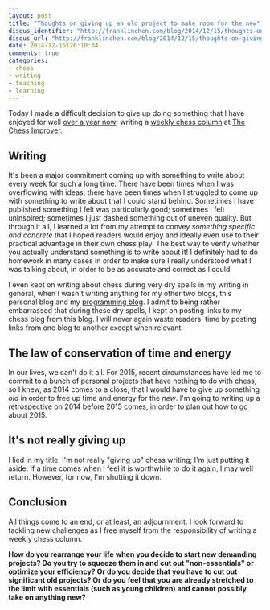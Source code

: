 ```yaml
---
layout: post
title: "Thoughts on giving up an old project to make room for the new"
disqus_identifier: "http://franklinchen.com/blog/2014/12/15/thoughts-on-giving-up-an-old-project-to-make-room-for-the-new/"
disqus_url: "http://franklinchen.com/blog/2014/12/15/thoughts-on-giving-up-an-old-project-to-make-room-for-the-new/"
date: 2014-12-15T20:10:34
comments: true
categories:
- chess
- writing
- teaching
- learning
---
```

Today I made a difficult decision to give up doing something that I have enjoyed for well [over a year now](/blog/2013/09/12/my-first-post-on-the-chess-improver-the-value-of-thematic-complete-games-against-a-weaker-opponent/): writing a [weekly chess column](http://chessimprover.com/category/franklin-chen/) at [The Chess Improver](http://chessimprover.com/).

## Writing

It's been a major commitment coming up with something to write about every week for such a long time. There have been times when I was overflowing with ideas; there have been times when I struggled to come up with something to write about that I could stand behind. Sometimes I have published something I felt was particularly good; sometimes I felt uninspired; sometimes I just dashed something out of uneven quality. But through it all, I learned a lot from my attempt to convey *something specific and concrete* that I hoped readers would enjoy and ideally even use to their practical advantage in their own chess play. The best way to verify whether you actually understand something is to write about it! I definitely had to do homework in many cases in order to make sure I really understood what I was talking about, in order to be as accurate and correct as I could.

I even kept on writing about chess during very dry spells in my writing in general, when I wasn't writing anything for my other two blogs, this personal blog and my [programming blog](http://ConscientiousProgrammer.com/). I admit to being rather embarrassed that during these dry spells, I kept on posting links to my chess blog from this blog. I will never again waste readers' time by posting links from one blog to another except when relevant.

## The law of conservation of time and energy

In our lives, we can't do it all. For 2015, recent circumstances have led me to commit to a bunch of personal projects that have nothing to do with chess, so I knew, as 2014 comes to a close, that I would have to give up something *old* in order to free up time and energy for the *new*. I'm going to writing up a retrospective on 2014 before 2015 comes, in order to plan out how to go about 2015.

## It's not really giving up

I lied in my title. I'm not really "giving up" chess writing; I'm just putting it aside. If a time comes when I feel it is worthwhile to do it again, I may well return. However, for now, I'm shutting it down.

## Conclusion

All things come to an end, or at least, an adjournment. I look forward to tackling new challenges as I free myself from the responsibility of writing a weekly chess column.

**How do you rearrange your life when you decide to start new demanding projects? Do you try to squeeze them in and cut out "non-essentials" or optimize your efficiency? Or do you decide that you have to cut out significant old projects? Or do you feel that you are already stretched to the limit with essentials (such as young children) and cannot possibly take on anything new?**
